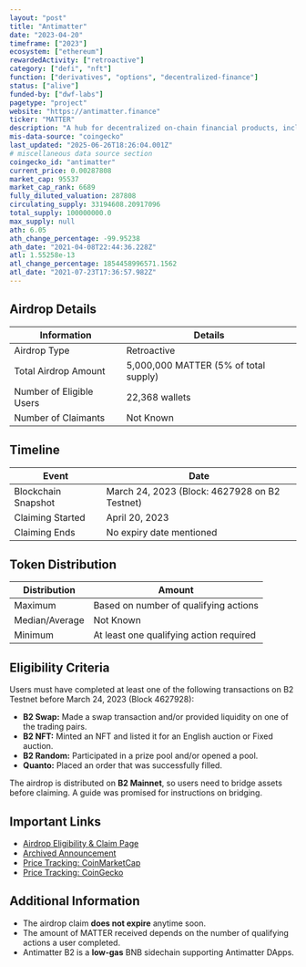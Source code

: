 ```yaml
---
layout: "post"
title: "Antimatter"
date: "2023-04-20"
timeframe: ["2023"]
ecosystem: ["ethereum"]
rewardedActivity: ["retroactive"]
category: ["defi", "nft"]
function: ["derivatives", "options", "decentralized-finance"]
status: ["alive"]
funded-by: ["dwf-labs"]
pagetype: "project"
website: "https://antimatter.finance"
ticker: "MATTER"
description: "A hub for decentralized on-chain financial products, including DeFi derivatives and financial NFTs. Antimatter B2 is a low-gas BNB sidechain that facilitates Antimatter DApps."
mis-data-source: "coingecko"
last_updated: "2025-06-26T18:26:04.001Z"
# miscellaneous data source section
coingecko_id: "antimatter"
current_price: 0.00287808
market_cap: 95537
market_cap_rank: 6689
fully_diluted_valuation: 287808
circulating_supply: 33194608.20917096
total_supply: 100000000.0
max_supply: null
ath: 6.05
ath_change_percentage: -99.95238
ath_date: "2021-04-08T22:44:36.228Z"
atl: 1.55258e-13
atl_change_percentage: 1854458996571.1562
atl_date: "2021-07-23T17:36:57.982Z"
---
```


## Airdrop Details

| Information              | Details                               |
| ------------------------ | ------------------------------------- |
| Airdrop Type             | Retroactive                           |
| Total Airdrop Amount     | 5,000,000 MATTER (5% of total supply) |
| Number of Eligible Users | 22,368 wallets                        |
| Number of Claimants      | Not Known                             |

## Timeline

| Event               | Date                                          |
| ------------------- | --------------------------------------------- |
| Blockchain Snapshot | March 24, 2023 (Block: 4627928 on B2 Testnet) |
| Claiming Started    | April 20, 2023                                |
| Claiming Ends       | No expiry date mentioned                      |

## Token Distribution

| Distribution   | Amount                                  |
| -------------- | --------------------------------------- |
| Maximum        | Based on number of qualifying actions   |
| Median/Average | Not Known                               |
| Minimum        | At least one qualifying action required |

## Eligibility Criteria

Users must have completed at least one of the following transactions on B2 Testnet before March 24, 2023 (Block 4627928):

- **B2 Swap:** Made a swap transaction and/or provided liquidity on one of the trading pairs.
- **B2 NFT:** Minted an NFT and listed it for an English auction or Fixed auction.
- **B2 Random:** Participated in a prize pool and/or opened a pool.
- **Quanto:** Placed an order that was successfully filled.

The airdrop is distributed on **B2 Mainnet**, so users need to bridge assets before claiming. A guide was promised for instructions on bridging.

## Important Links

- [Airdrop Eligibility & Claim Page](https://airdrop.antimatter.finance)
- [Archived Announcement](https://web.archive.org/web/20230419175938/https://antimatterdefi.medium.com/matter-airdrop-eligibility-distribution-specifications-6dd23ddc61d5)
- [Price Tracking: CoinMarketCap](https://coinmarketcap.com/currencies/antimatter)
- [Price Tracking: CoinGecko](https://www.coingecko.com/en/coins/antimatter)

## Additional Information

- The airdrop claim **does not expire** anytime soon.
- The amount of MATTER received depends on the number of qualifying actions a user completed.
- Antimatter B2 is a **low-gas** BNB sidechain supporting Antimatter DApps.
